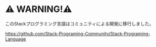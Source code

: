 # ⚠ WARNING!⚠ 
このStackプログラミング言語はコミュニティによる開発に移行しました。

https://github.com/Stack-Programing-Community/Stack-Programing-Language
